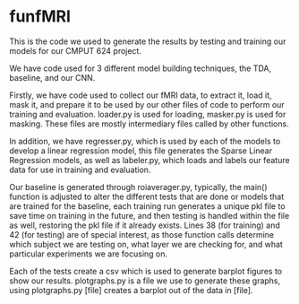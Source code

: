 # funfMRI

This is the code we used to generate the results by testing and training our models for our CMPUT 624 project.

We have code used for 3 different model building techniques, the TDA, baseline, and our CNN.

Firstly, we have code used to collect our fMRI data, to extract it, load it, mask it, and prepare it to be used by our other files of code to perform our training and evaluation. loader.py is used for loading, masker.py is used for masking. These files are mostly intermediary files called by other functions.

In addition, we have regresser.py, which is used by each of the models to develop a linear regression model, this file generates the Sparse Linear Regression models, as well as labeler.py, which loads and labels our feature data for use in training and evaluation.

Our baseline is generated through roiaverager.py, typically, the main() function is adjusted to alter the different tests that are done or models that are trained for the baseline, each training run generates a unique pkl file to save time on training in the future, and then testing is handled within the file as well, restoring the pkl file if it already exists. Lines 38 (for training) and 42 (for testing) are of special interest, as those function calls determine which subject we are testing on, what layer we are checking for, and what particular experiments we are focusing on.



Each of the tests create a csv which is used to generate barplot figures to show our results. plotgraphs.py is a file we use to generate these graphs, using plotgraphs.py [file] creates a barplot out of the data in [file].